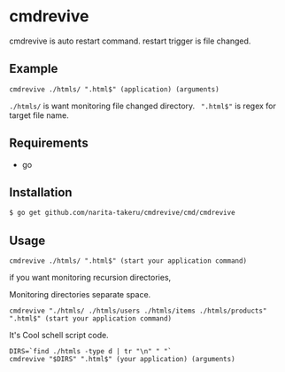 
# cmdrevive

cmdrevive is auto restart command.
restart trigger is file changed.

## Example 

```
cmdrevive ./htmls/ ".html$" (application) (arguments)
```

`./htmls/` is want monitoring file changed directory.
` ".html$"` is regex for target file name.

## Requirements

- go 

## Installation

```bash
$ go get github.com/narita-takeru/cmdrevive/cmd/cmdrevive
```

## Usage

```
cmdrevive ./htmls/ ".html$" (start your application command)
```

if you want monitoring recursion directories,

Monitoring directories separate space.

```
cmdrevive "./htmls/ ./htmls/users ./htmls/items ./htmls/products" ".html$" (start your application command)
```

It's Cool schell script code.
```
DIRS=`find ./htmls -type d | tr "\n" " "`
cmdrevive "$DIRS" ".html$" (your application) (arguments)
```

